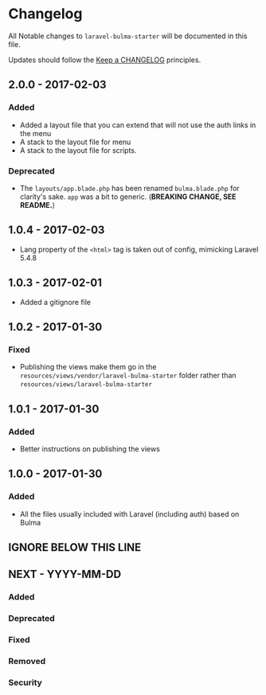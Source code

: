 # Changelog

All Notable changes to `laravel-bulma-starter` will be documented in this file.

Updates should follow the [Keep a CHANGELOG](http://keepachangelog.com/) principles.

## 2.0.0 - 2017-02-03
### Added
- Added a layout file that you can extend that will not use the auth links in the menu
- A stack to the layout file for menu
- A stack to the layout file for scripts.

### Deprecated
- The `layouts/app.blade.php` has been renamed `bulma.blade.php` for clarity's sake. `app` was a bit to generic. (**BREAKING CHANGE, SEE README.**)

## 1.0.4 - 2017-02-03
- Lang property of the `<html>` tag is taken out of config, mimicking Laravel 5.4.8

## 1.0.3 - 2017-02-01
- Added a gitignore file

## 1.0.2 - 2017-01-30

### Fixed
- Publishing the views make them go in the `resources/views/vendor/laravel-bulma-starter` folder rather than `resources/views/laravel-bulma-starter`

## 1.0.1 - 2017-01-30

### Added
- Better instructions on publishing the views

## 1.0.0 - 2017-01-30

### Added
- All the files usually included with Laravel (including auth) based on Bulma

## IGNORE BELOW THIS LINE
## NEXT - YYYY-MM-DD

### Added
### Deprecated
### Fixed
### Removed
### Security